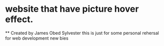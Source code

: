# website that have picture hover effect.
** Created by James Obed Sylvester
this is just for some personal rehersal for web development new bies
